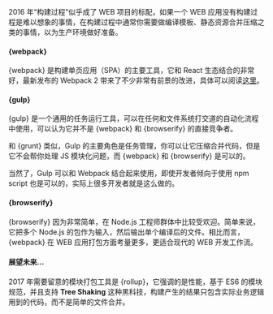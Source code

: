 2016 年“构建过程”似乎成了 WEB 项目的标配，如果一个 WEB 应用没有构建过程是难以想象的事情，在构建过程中通常你需要做编译模板、静态资源合并压缩之类的事情，以为生产环境做好准备。

#### {webpack}

{webpack} 是构建单页应用（SPA）的主要工具，它和 React 生态结合的非常好，最新发布的 Webpack 2 带来了不少非常有前景的改进，具体可以阅读[这里](https://blog.madewithenvy.com/getting-started-with-webpack-2-ed2b86c68783#.7wyiawc0o)。

#### {gulp}

{gulp} 是一个通用的任务运行工具，可以在任何和文件系统打交道的自动化流程中使用，可以认为它并不是 {webpack} 和 {browserify} 的直接竞争者。

和 {grunt} 类似，Gulp 的主要角色是任务管理，你可以让它压缩合并代码，但是它不会帮你处理 JS 模块化问题，而 {webpack} 和 {browserify} 是可以的。

当然了，Gulp 可以和 Webpack 结合起来使用，即使开发者倾向于使用 npm script 也是可以的，实际上很多开发者就是这么做的。

#### {browserify}

{browserify} 因为非常简单，在 Node.js 工程师群体中比较受欢迎。简单来说，它把多个 Node.js 的包作为输入，然后输出单个编译后的文件。相比而言，{webpack} 在 WEB 应用打包方面考量更多，更适合现代的 WEB 开发工作流。

#### 展望未来...

2017 年需要留意的模块打包工具是 {rollup}，它强调的是性能，基于 ES6 的模块规范，并且支持 **Tree Shaking** 这种黑科技，构建产生的结果只包含实际业务逻辑用到的代码，而不是简单的文件合并。
